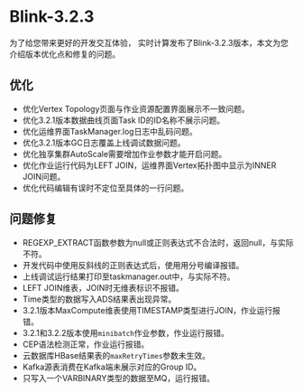 # Blink-3.2.3

为了给您带来更好的开发交互体验， 实时计算发布了Blink-3.2.3版本，本文为您介绍版本优化点和修复的问题。

## 优化

-   优化Vertex Topology页面与作业资源配置界面展示不一致问题。
-   优化3.2.1版本数据曲线页面Task ID的ID名称不展示问题。
-   优化运维界面TaskManager.log日志中乱码问题。
-   优化3.2.1版本GC日志覆盖上线调试数据问题。
-   优化独享集群AutoScale需要增加作业参数才能开启问题。
-   优化作业运行代码为LEFT JOIN，运维界面Vertex拓扑图中显示为INNER JOIN问题。
-   优化代码编辑有误时不定位至具体的一行问题。

## 问题修复

-   REGEXP\_EXTRACT函数参数为null或正则表达式不合法时，返回null，与实际不符。
-   开发代码中使用反斜线的正则表达式后，使用用分号编译报错。
-   上线调试运行结果打印至taskmanager.out中，与实际不符。
-   LEFT JOIN维表，JOIN时无维表标识不报错。
-   Time类型的数据写入ADS结果表出现异常。
-   3.2.1版本MaxCompute维表使用TIMESTAMP类型进行JOIN，作业运行报错。
-   3.2.1和3.2.2版本使用`minibatch`作业参数，作业运行报错。
-   CEP语法检测正常，作业运行报错。
-   云数据库HBase结果表的`maxRetryTimes`参数未生效。
-   Kafka源表消费在Kafka端未展示对应的Group ID。
-   只写入一个VARBINARY类型的数据至MQ，运行报错。

